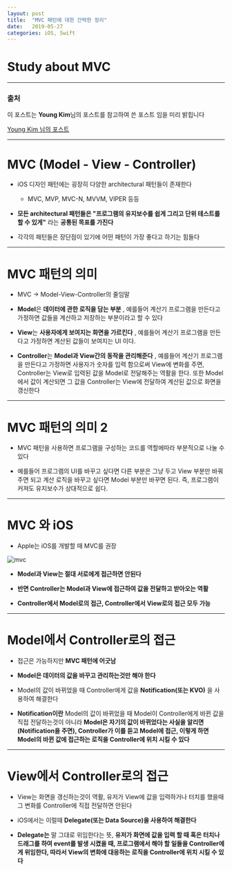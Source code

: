 ```yaml
---
layout: post
title:  "MVC 패턴에 대한 간략한 정리"
date:   2019-05-27
categories: iOS, Swift
---
```


# Study about MVC

---

### 출처

이 포스트는 **Young Kim**님의 포스트를 참고하여 쓴 포스트 임을 미리 밝힙니다

[Young Kim 님의 포스트](https://medium.com/ios-development-with-swift/mvc-%ED%8C%A8%ED%84%B4-in-ios-7751911f8ca8)

---

# MVC (Model - View - Controller)

- iOS 디자인 패턴에는 굉장히 다양한 architectural 패턴들이 존재한다
    - MVC, MVP, MVC-N, MVVM, VIPER 등등
    
- **모든 architectural 패턴들은 "프로그램의 유지보수를 쉽게 그리고 단위 테스트를 할 수 있게"** 라는 **공통된 목표를 가진다**

- 각각의 패턴들은 장단점이 있기에 어떤 패턴이 가장 좋다고 하기는 힘들다

---

# MVC 패턴의 의미

- MVC -> Model-View-Controller의 줄임말

- **Model**은 **데이터에 관한 로직을 담는 부분** , 예를들어 계산기 프로그램을 만든다고 가정하면 값들을 계산하고 저장하는 부분이라고 할 수 있다

- **View**는 **사용자에게 보여지는 화면을 가르킨다** , 예를들어 계산기 프로그램을 만든다고 가정하면 계산된 값들이 보여지는 UI 이다.

- **Controller**는 **Model과 View간의 동작을 관리해준다** , 예를들어 계산기 프로그램을 만든다고 가정하면 사용자가 숫자를 입력 함으로써 View에 변화를 주면, Controller는 View로 입력된 값을 Model로 전달해주는 역활을 한다. 또한 Model에서 값이 계산되면 그 값을 Controller는 View에 전달하여 계산된 값으로 화면을 갱신한다

---

# MVC 패턴의 의미 2

- MVC 패턴을 사용하면 프로그램을 구성하는 코드를 역할에따라 부분적으로 나눌 수 있다

- 예를들어 프로그램의 UI를 바꾸고 싶다면 다른 부분은 그냥 두고 View 부분만 바꿔주면 되고 계산 로직을 바꾸고 싶다면 Model 부분만 바꾸면 된다. 즉, 프로그램이 커져도 유지보수가 상대적으로 쉽다.

---

# MVC 와 iOS

- Apple는 iOS를 개발할 때 MVC를 권장

![mvc](https://user-images.githubusercontent.com/42841888/58394578-eeac1380-807e-11e9-863e-108f28f7a279.png)

- **Model과 View는 절대 서로에게 접근하면 안된다**

- **반면 Controller는 Model과 View에 접근하여 값을 전달하고 받아오는 역활**

- **Controller에서 Model로의 접근, Controller에서 View로의 접근 모두 가능**

---

# Model에서 Controller로의 접근

- 접근은 가능하지만 **MVC 패턴에 어긋남**

- **Model은 데이터의 값을 바꾸고 관리하는것만 해야 한다**

- Model의 값이 바뀌었을 때 Controller에게 값을 **Notification(또는 KVO)** 을 사용하여 해결한다

- **Notification이란** Model의 값이 바뀌었을 때 Model이 Controller에게 바뀐 값을 직접 전달하는것이 아니라 **Model은 자기의 값이 바뀌었다는 사실을 알리면(Notification을 주면), Controller가 이를 듣고 Model에 접근, 이렇게 하면 Model의 바뀐 값에 접근하는 로직을 Controller에 위치 시킬 수 있다**

---

# View에서 Controller로의 접근

- View는 화면을 갱신하는것이 역활, 유저가 View에 값을 입력하거나 터치를 했을때 그 변화를 Controller에 직접 전달하면 안된다

- iOS에서는 이럴때 **Delegate(또는 Data Source)을 사용하여 해결한다**

- **Delegate는** 말 그대로 위임한다는 뜻, **유저가 화면에 값을 입력 할 때 혹은 터치나 드래그를 하여 event를 발생 시켰을 때, 프로그램에서 해야 할 일들을 Controller에게 위임한다, 따라서 View의 변화에 대응하는 로직을 Controller에 위치 시킬 수 있다**
